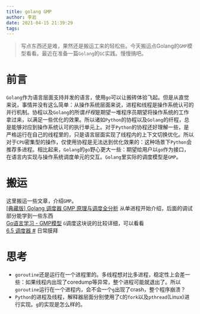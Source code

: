 ```yaml
---
title: golang GMP
author: 李岩
date: 2021-04-15 21:39:29
tags:
---
```

> 写点东西还是难，果然还是搬运工来的轻松些。今天搬运点Golang的`GMP`模型看看。最近在准备一篇`Golang`的`GC`实践。慢慢搞吧。

# 前言
`Golang`作为语言层面支持并发的语言，使用`go`可以让搬砖体验飞起。但是从直觉来说，事情并没有这么简单：从操作系统层面来说，进程和线程是操作系统认可的并行机制。协程以及`Golang`的所谓*纤程*是期望一堆程序员期望将操作系统的工作拿过来，以满足一些优化的效果。所以诸如`Python`的协程以及`Golang`的纤程，总是能够对应到操作系统认可的执行单元上。对于`Python`的协程还好理解一些，是严格运行在自己的线程里的，只是语言层面实现了线程内的上下文切换优化。所以对于`CPU`密集型的操作，仅使用协程是无法达到优化效果的：这种场景下`Python`会推荐多进程。相比起来，`Golang`的`go`野心更大一些：期望给用户以`go`作为接口，在语言内实现与操作系统调度单元的交互。`Golang`里实际的调度模型是`GMP`。  
<!--more-->
# 搬运
这里搬运一些文章，介绍`GMP`。  
[[典藏版] Golang 调度器 GMP 原理与调度全分析](https://learnku.com/articles/41728) 从单进程开始介绍，后面的调试部分能学到一些东西  
[Go语言学习 - GMP模型](https://juejin.cn/post/6844904034449489933) `G`调度这块说的比较详细，可以看看  
[6.5 调度器 #](https://draveness.me/golang/docs/part3-runtime/ch06-concurrency/golang-goroutine/) 日常膜拜  
# 思考
* `goroutine`还是运行在一个进程里的。多线程想对比多进程，稳定性上会差一些：如果线程内出现了coredump等异常，整个进程可能就退出了。所以`goroutine`运行在一个进程内，会不会一个`g`出现了crash，整个程序崩溃？
* `Python`的进程及线程，解释器层面分别使用了`C`的`fork`以及`pthread`(Linux)进行实现。`g`的实现是怎么样的。
